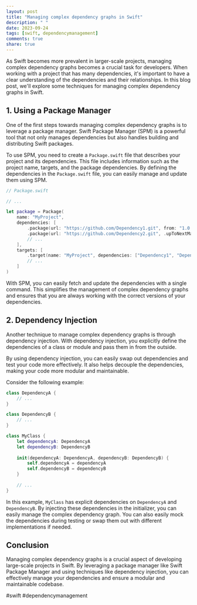 ```yaml
---
layout: post
title: "Managing complex dependency graphs in Swift"
description: " "
date: 2023-09-24
tags: [swift, dependencymanagement]
comments: true
share: true
---
```


As Swift becomes more prevalent in larger-scale projects, managing complex dependency graphs becomes a crucial task for developers. When working with a project that has many dependencies, it's important to have a clear understanding of the dependencies and their relationships. In this blog post, we'll explore some techniques for managing complex dependency graphs in Swift.

## 1. Using a Package Manager

One of the first steps towards managing complex dependency graphs is to leverage a package manager. Swift Package Manager (SPM) is a powerful tool that not only manages dependencies but also handles building and distributing Swift packages.

To use SPM, you need to create a `Package.swift` file that describes your project and its dependencies. This file includes information such as the project name, targets, and the package dependencies. By defining the dependencies in the `Package.swift` file, you can easily manage and update them using SPM.

```swift
// Package.swift

// ...

let package = Package(
    name: "MyProject",
    dependencies: [
        .package(url: "https://github.com/Dependency1.git", from: "1.0.0"),
        .package(url: "https://github.com/Dependency2.git", .upToNextMajor(from: "2.0.0")),
        // ...
    ],
    targets: [
        .target(name: "MyProject", dependencies: ["Dependency1", "Dependency2"]),
        // ...
    ]
)
```

With SPM, you can easily fetch and update the dependencies with a single command. This simplifies the management of complex dependency graphs and ensures that you are always working with the correct versions of your dependencies.

## 2. Dependency Injection

Another technique to manage complex dependency graphs is through dependency injection. With dependency injection, you explicitly define the dependencies of a class or module and pass them in from the outside.

By using dependency injection, you can easily swap out dependencies and test your code more effectively. It also helps decouple the dependencies, making your code more modular and maintainable.

Consider the following example:

```swift
class DependencyA {
    // ...
}

class DependencyB {
    // ...
}

class MyClass {
    let dependencyA: DependencyA
    let dependencyB: DependencyB
    
    init(dependencyA: DependencyA, dependencyB: DependencyB) {
        self.dependencyA = dependencyA
        self.dependencyB = dependencyB
    }
    
    // ...
}
```

In this example, `MyClass` has explicit dependencies on `DependencyA` and `DependencyB`. By injecting these dependencies in the initializer, you can easily manage the complex dependency graph. You can also easily mock the dependencies during testing or swap them out with different implementations if needed.

## Conclusion

Managing complex dependency graphs is a crucial aspect of developing large-scale projects in Swift. By leveraging a package manager like Swift Package Manager and using techniques like dependency injection, you can effectively manage your dependencies and ensure a modular and maintainable codebase.

#swift #dependencymanagement